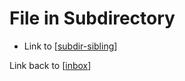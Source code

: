 # File in Subdirectory

- Link to [[subdir-sibling]]

Link back to [[inbox]]

[//begin]: # "Autogenerated link references for markdown compatibility"
[subdir-sibling]: subdir-sibling "Subdirectory sibling"
[readme]: ../readme "Foam"
[inbox]: ../inbox "Inbox"
[//end]: # "Autogenerated link references"
